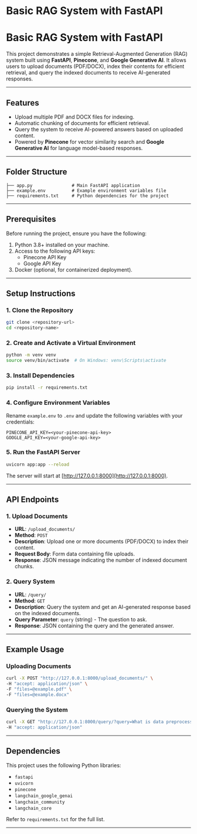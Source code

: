 # Basic RAG System with FastAPI
 # Basic RAG System with FastAPI

This project demonstrates a simple Retrieval-Augmented Generation (RAG) system built using **FastAPI**, **Pinecone**, and **Google Generative AI**. It allows users to upload documents (PDF/DOCX), index their contents for efficient retrieval, and query the indexed documents to receive AI-generated responses.

---

## Features

- Upload multiple PDF and DOCX files for indexing.
- Automatic chunking of documents for efficient retrieval.
- Query the system to receive AI-powered answers based on uploaded content.
- Powered by **Pinecone** for vector similarity search and **Google Generative AI** for language model-based responses.

---

## Folder Structure

```
├── app.py               # Main FastAPI application
├── example.env          # Example environment variables file
├── requirements.txt     # Python dependencies for the project
```

---

## Prerequisites

Before running the project, ensure you have the following:

1. Python 3.8+ installed on your machine.
2. Access to the following API keys:
   - Pinecone API Key
   - Google API Key
3. Docker (optional, for containerized deployment).

---

## Setup Instructions

### 1. Clone the Repository

```bash
git clone <repository-url>
cd <repository-name>
```

### 2. Create and Activate a Virtual Environment

```bash
python -m venv venv
source venv/bin/activate  # On Windows: venv\Scripts\activate
```

### 3. Install Dependencies

```bash
pip install -r requirements.txt
```

### 4. Configure Environment Variables

Rename `example.env` to `.env` and update the following variables with your credentials:

```env
PINECONE_API_KEY=<your-pinecone-api-key>
GOOGLE_API_KEY=<your-google-api-key>
```

### 5. Run the FastAPI Server

```bash
uvicorn app:app --reload
```

The server will start at [http://127.0.0.1:8000](http://127.0.0.1:8000).

---

## API Endpoints

### **1. Upload Documents**
- **URL**: `/upload_documents/`
- **Method**: `POST`
- **Description**: Upload one or more documents (PDF/DOCX) to index their content.
- **Request Body**: Form data containing file uploads.
- **Response**: JSON message indicating the number of indexed document chunks.

### **2. Query System**
- **URL**: `/query/`
- **Method**: `GET`
- **Description**: Query the system and get an AI-generated response based on the indexed documents.
- **Query Parameter**: `query` (string) - The question to ask.
- **Response**: JSON containing the query and the generated answer.

---

## Example Usage

### Uploading Documents

```bash
curl -X POST "http://127.0.0.1:8000/upload_documents/" \
-H "accept: application/json" \
-F "files=@example.pdf" \
-F "files=@example.docx"
```

### Querying the System

```bash
curl -X GET "http://127.0.0.1:8000/query/?query=What is data preprocessing?" \
-H "accept: application/json"
```

---

## Dependencies

This project uses the following Python libraries:

- `fastapi`
- `uvicorn`
- `pinecone`
- `langchain_google_genai`
- `langchain_community`
- `langchain_core`

Refer to `requirements.txt` for the full list.

---